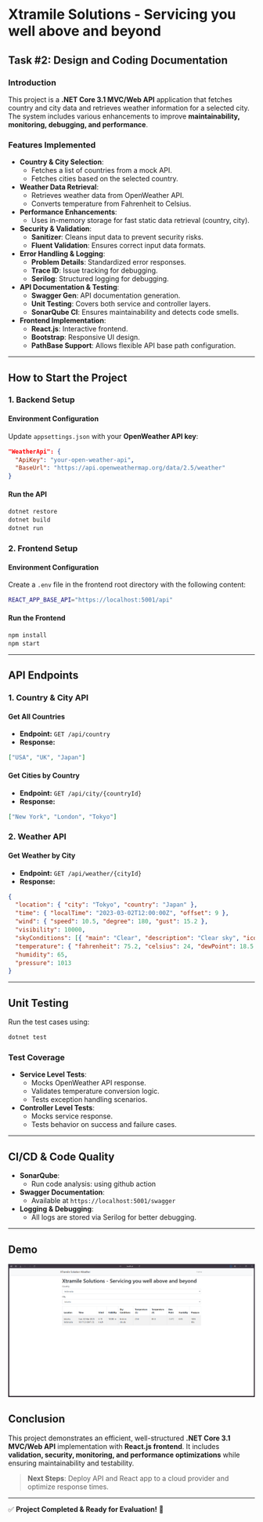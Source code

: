 # Xtramile Solutions - Servicing you well above and beyond

## Task #2: Design and Coding Documentation

### **Introduction**
This project is a **.NET Core 3.1 MVC/Web API** application that fetches country and city data and retrieves weather information for a selected city. The system includes various enhancements to improve **maintainability, monitoring, debugging, and performance**.

### **Features Implemented**
- **Country & City Selection**:
  - Fetches a list of countries from a mock API.
  - Fetches cities based on the selected country.
- **Weather Data Retrieval**:
  - Retrieves weather data from OpenWeather API.
  - Converts temperature from Fahrenheit to Celsius.
- **Performance Enhancements**:
  - Uses in-memory storage for fast static data retrieval (country, city).
- **Security & Validation**:
  - **Sanitizer**: Cleans input data to prevent security risks.
  - **Fluent Validation**: Ensures correct input data formats.
- **Error Handling & Logging**:
  - **Problem Details**: Standardized error responses.
  - **Trace ID**: Issue tracking for debugging.
  - **Serilog**: Structured logging for debugging.
- **API Documentation & Testing**:
  - **Swagger Gen**: API documentation generation.
  - **Unit Testing**: Covers both service and controller layers.
  - **SonarQube CI**: Ensures maintainability and detects code smells.
- **Frontend Implementation**:
  - **React.js**: Interactive frontend.
  - **Bootstrap**: Responsive UI design.
  - **PathBase Support**: Allows flexible API base path configuration.

---

## **How to Start the Project**

### **1. Backend Setup**
#### **Environment Configuration**
Update `appsettings.json` with your **OpenWeather API key**:

```json
"WeatherApi": {
  "ApiKey": "your-open-weather-api",
  "BaseUrl": "https://api.openweathermap.org/data/2.5/weather"
}
```

#### **Run the API**
```sh
dotnet restore
dotnet build
dotnet run
```

### **2. Frontend Setup**
#### **Environment Configuration**
Create a `.env` file in the frontend root directory with the following content:

```sh
REACT_APP_BASE_API="https://localhost:5001/api"
```

#### **Run the Frontend**
```sh
npm install
npm start
```

---

## **API Endpoints**

### **1. Country & City API**
#### **Get All Countries**
- **Endpoint:** `GET /api/country`
- **Response:**
```json
["USA", "UK", "Japan"]
```

#### **Get Cities by Country**
- **Endpoint:** `GET /api/city/{countryId}`
- **Response:**
```json
["New York", "London", "Tokyo"]
```

### **2. Weather API**
#### **Get Weather by City**
- **Endpoint:** `GET /api/weather/{cityId}`
- **Response:**
```json
{
  "location": { "city": "Tokyo", "country": "Japan" },
  "time": { "localTime": "2023-03-02T12:00:00Z", "offset": 9 },
  "wind": { "speed": 10.5, "degree": 180, "gust": 15.2 },
  "visibility": 10000,
  "skyConditions": [{ "main": "Clear", "description": "Clear sky", "icon": "01d" }],
  "temperature": { "fahrenheit": 75.2, "celsius": 24, "dewPoint": 18.5 },
  "humidity": 65,
  "pressure": 1013
}
```

---

## **Unit Testing**
Run the test cases using:
```sh
dotnet test
```
### **Test Coverage**
- **Service Level Tests**:
  - Mocks OpenWeather API response.
  - Validates temperature conversion logic.
  - Tests exception handling scenarios.
- **Controller Level Tests**:
  - Mocks service response.
  - Tests behavior on success and failure cases.

---

## **CI/CD & Code Quality**
- **SonarQube**:
  - Run code analysis: using github action
- **Swagger Documentation**:
  - Available at `https://localhost:5001/swagger`
- **Logging & Debugging**:
  - All logs are stored via Serilog for better debugging.

---

## **Demo**
![](Docs/ss.png)

## **Conclusion**
This project demonstrates an efficient, well-structured **.NET Core 3.1 MVC/Web API** implementation with **React.js frontend**. It includes **validation, security, monitoring, and performance optimizations** while ensuring maintainability and testability.

> **Next Steps**: Deploy API and React app to a cloud provider and optimize response times.

---

✅ **Project Completed & Ready for Evaluation!** 🚀

